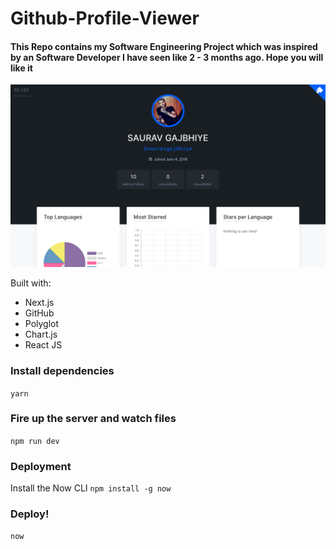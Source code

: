 # Github-Profile-Viewer
#### This Repo contains my Software Engineering Project which was inspired by an Software Developer I have seen like 2 - 3 months ago. Hope you will like it

![picture alt](https://github.com/sauravgajbhiye/Github-Profile-Viewer/blob/master/static/Github%20Profile%20Viewer.png)

Built with:

* Next.js
* GitHub 
* Polyglot
* Chart.js
* React JS

### Install dependencies
`yarn`


### Fire up the server and watch files
`npm run dev`

### Deployment

Install the Now CLI
`npm install -g now`

### Deploy!
`now`
